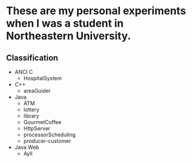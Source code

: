 # These are my personal experiments when I was a student in Northeastern University.
## Classification
+ ANCI C
    - HospitalSystem
+ C++
    - areaGuider
+ Java
    - ATM
    - lottery
    - library
    - GourmetCoffee
    - HttpServer
    - processorScheduling
    - producer-customer
+ Java Web
    - Ayll